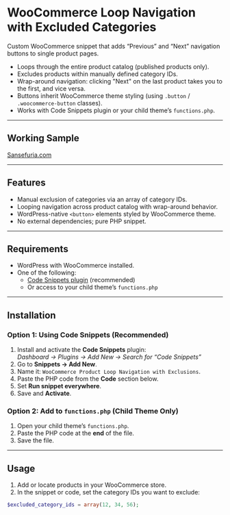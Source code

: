 # WooCommerce Loop Navigation with Excluded Categories

Custom WooCommerce snippet that adds “Previous” and “Next” navigation buttons to single product pages.  
- Loops through the entire product catalog (published products only).  
- Excludes products within manually defined category IDs.  
- Wrap-around navigation: clicking "Next" on the last product takes you to the first, and vice versa.  
- Buttons inherit WooCommerce theme styling (using `.button` / `.woocommerce-button` classes).  
- Works with Code Snippets plugin or your child theme’s `functions.php`.  

---

## Working Sample
[Sansefuria.com](https://sansefuria.com/plants/alocasia-macrorrhiza-lutea-large-rbalo00/)

---

## Features

- Manual exclusion of categories via an array of category IDs.
- Looping navigation across product catalog with wrap-around behavior.
- WordPress-native `<button>` elements styled by WooCommerce theme.
- No external dependencies; pure PHP snippet.

---

## Requirements

- WordPress with WooCommerce installed.
- One of the following:
  - [Code Snippets plugin](https://wordpress.org/plugins/code-snippets/) (recommended)
  - Or access to your child theme’s `functions.php`

---

## Installation

### Option 1: Using Code Snippets (Recommended)

1. Install and activate the **Code Snippets** plugin:  
   *Dashboard → Plugins → Add New → Search for “Code Snippets”*
2. Go to **Snippets → Add New**.
3. Name it: `WooCommerce Product Loop Navigation with Exclusions`.
4. Paste the PHP code from the **Code** section below.
5. Set **Run snippet everywhere**.
6. Save and **Activate**.

### Option 2: Add to `functions.php` (Child Theme Only)

1. Open your child theme’s `functions.php`.
2. Paste the PHP code at the **end** of the file.
3. Save the file.

---

## Usage

1. Add or locate products in your WooCommerce store.
2. In the snippet or code, set the category IDs you want to exclude:

```php
$excluded_category_ids = array(12, 34, 56);
